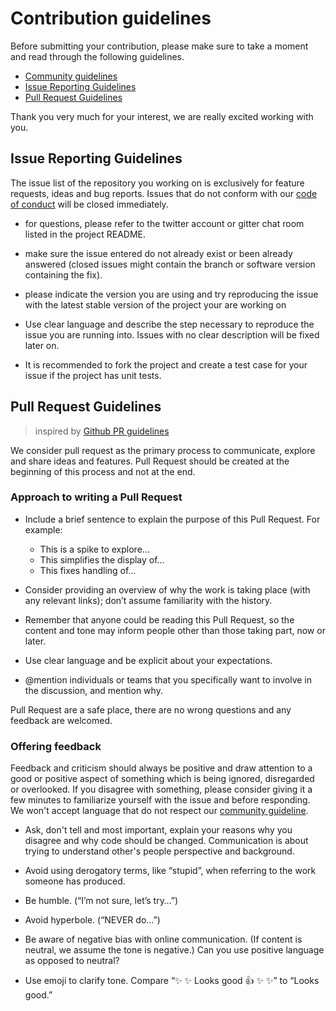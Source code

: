 # Contribution guidelines

Before submitting your contribution, please make sure to take a moment and read through the following guidelines.

- [Community guidelines](/community.md)
- [Issue Reporting Guidelines](#issue-reporting-guidelines)
- [Pull Request Guidelines](#pull-request-guidelines)

Thank you very much for your interest, we are really excited working with you.

## Issue Reporting Guidelines

The issue list of the repository you working on is exclusively for feature requests, ideas and bug reports. Issues that do not conform with our [code of conduct](/community.md) will be closed immediately.

  - for questions, please refer to the twitter account or gitter chat room listed in the project README.

  - make sure the issue entered do not already exist or been already answered (closed issues might contain the branch or software version containing the fix).

  - please indicate the version you are using and try reproducing the issue with the latest stable version of the project your are working on

  - Use clear language and describe the step necessary to reproduce the issue you are running into. Issues with no clear description will be fixed later on.

  - It is recommended to fork the project and create a test case for your issue if the project has unit tests.


## Pull Request Guidelines

  > inspired by [Github PR guidelines](https://github.com/blog/1943-how-to-write-the-perfect-pull-request)

We consider pull request as the primary process to communicate, explore and share ideas and features. Pull Request should be created at the beginning of this process and not at the end.

### Approach to writing a Pull Request

  - Include a brief sentence to explain the purpose of this Pull Request. For example:
    * This is a spike to explore…
    * This simplifies the display of…
    * This fixes handling of…

  - Consider providing an overview of why the work is taking place (with any relevant links); don’t assume familiarity with the history.

  - Remember that anyone could be reading this Pull Request, so the content and tone may inform people other than those taking part, now or later.

  - Use clear language and be explicit about your expectations.

  - @mention individuals or teams that you specifically want to involve in the discussion, and mention why.

Pull Request are a safe place, there are no wrong questions and any feedback are welcomed.

### Offering feedback

Feedback and criticism should always be positive and draw attention to a good or positive aspect of something which is being ignored, disregarded or overlooked. If you disagree with something, please consider giving it a few minutes to familiarize yourself with the issue and before responding. We won't accept language that do not respect our [community guideline](/community.md).

  - Ask, don't tell and most important, explain your reasons why you disagree and why code should be changed. Communication is about trying to understand other's people perspective and background.

  - Avoid using derogatory terms, like “stupid”, when referring to the work someone has produced.

  - Be humble. (“I’m not sure, let’s try…”)

  - Avoid hyperbole. (“NEVER do…”)

  - Be aware of negative bias with online communication. (If content is neutral, we assume the tone is negative.) Can you use positive language as opposed to neutral?

  - Use emoji to clarify tone. Compare “✨ ✨ Looks good 👍 ✨ ✨” to “Looks good.”
